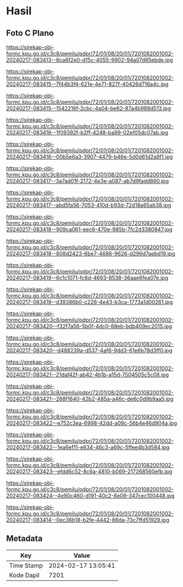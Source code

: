 # Hasil

## Foto C Plano

https://sirekap-obj-formc.kpu.go.id/c3c8/pemilu/pdpr/72/01/08/20/01/7201082001002-20240217-083413--8ca6f2e0-d15c-4055-9902-94a07d85ebde.jpg

https://sirekap-obj-formc.kpu.go.id/c3c8/pemilu/pdpr/72/01/08/20/01/7201082001002-20240217-083415--7f44b3f4-621e-4e71-827f-40426d716a4c.jpg

https://sirekap-obj-formc.kpu.go.id/c3c8/pemilu/pdpr/72/01/08/20/01/7201082001002-20240217-083415--1542216f-2cbc-4a04-be62-87a4b988d513.jpg

https://sirekap-obj-formc.kpu.go.id/c3c8/pemilu/pdpr/72/01/08/20/01/7201082001002-20240217-083416--1f09392f-b2ff-4248-ba99-02ef05dc07ab.jpg

https://sirekap-obj-formc.kpu.go.id/c3c8/pemilu/pdpr/72/01/08/20/01/7201082001002-20240217-083416--00b5e6a3-3907-4479-b46e-5d0d61d2a9f1.jpg

https://sirekap-obj-formc.kpu.go.id/c3c8/pemilu/pdpr/72/01/08/20/01/7201082001002-20240217-083417--3a7ad01f-2172-4e3e-a087-ab7d9fadd860.jpg

https://sirekap-obj-formc.kpu.go.id/c3c8/pemilu/pdpr/72/01/08/20/01/7201082001002-20240217-083417--abd5fa56-7053-410d-b93d-72d18a65ab38.jpg

https://sirekap-obj-formc.kpu.go.id/c3c8/pemilu/pdpr/72/01/08/20/01/7201082001002-20240217-083418--909ca061-eec6-470e-985b-7fc2d3380847.jpg

https://sirekap-obj-formc.kpu.go.id/c3c8/pemilu/pdpr/72/01/08/20/01/7201082001002-20240217-083418--808d2423-6be7-4686-9626-d299d7aebd19.jpg

https://sirekap-obj-formc.kpu.go.id/c3c8/pemilu/pdpr/72/01/08/20/01/7201082001002-20240217-083419--6c1c1071-fc8d-4693-8538-36aae6fea07e.jpg

https://sirekap-obj-formc.kpu.go.id/c3c8/pemilu/pdpr/72/01/08/20/01/7201082001002-20240217-083419--d39386b0-c226-4e43-b3ca-1773a1d00261.jpg

https://sirekap-obj-formc.kpu.go.id/c3c8/pemilu/pdpr/72/01/08/20/01/7201082001002-20240217-083420--f32f7a56-5b0f-4dc0-88eb-bdb409ec2015.jpg

https://sirekap-obj-formc.kpu.go.id/c3c8/pemilu/pdpr/72/01/08/20/01/7201082001002-20240217-083420--d488239a-d537-4af6-9dd3-61e6b78d3ff0.jpg

https://sirekap-obj-formc.kpu.go.id/c3c8/pemilu/pdpr/72/01/08/20/01/7201082001002-20240217-083421--21daf42f-ab42-4b1b-a15d-7504505c5c08.jpg

https://sirekap-obj-formc.kpu.go.id/c3c8/pemilu/pdpr/72/01/08/20/01/7201082001002-20240217-083421--268f1640-42b2-485a-a46c-de6c0d9b9aa5.jpg

https://sirekap-obj-formc.kpu.go.id/c3c8/pemilu/pdpr/72/01/08/20/01/7201082001002-20240217-083422--e752c3ea-6998-42dd-a09c-56b4e46d904a.jpg

https://sirekap-obj-formc.kpu.go.id/c3c8/pemilu/pdpr/72/01/08/20/01/7201082001002-20240217-083422--1ea6ef11-e634-46c3-a69c-5ffee4b3d584.jpg

https://sirekap-obj-formc.kpu.go.id/c3c8/pemilu/pdpr/72/01/08/20/01/7201082001002-20240217-083423--efdd6c52-8c6a-4810-b069-217268560efb.jpg

https://sirekap-obj-formc.kpu.go.id/c3c8/pemilu/pdpr/72/01/08/20/01/7201082001002-20240217-083424--4e90c460-d191-40c2-8e08-347cec100448.jpg

https://sirekap-obj-formc.kpu.go.id/c3c8/pemilu/pdpr/72/01/08/20/01/7201082001002-20240217-083414--0ec36b18-b2fe-4442-86da-73c7ffd51929.jpg


## Metadata

| Key        | Value               |
| ---------- | ------------------- |
| Time Stamp | 2024-02-17 13:05:41 |
| Kode Dapil | 7201                |



